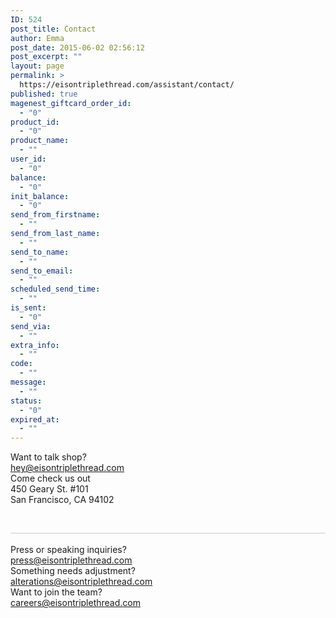 ```yaml
---
ID: 524
post_title: Contact
author: Emma
post_date: 2015-06-02 02:56:12
post_excerpt: ""
layout: page
permalink: >
  https://eisontriplethread.com/assistant/contact/
published: true
magenest_giftcard_order_id:
  - "0"
product_id:
  - "0"
product_name:
  - ""
user_id:
  - "0"
balance:
  - "0"
init_balance:
  - "0"
send_from_firstname:
  - ""
send_from_last_name:
  - ""
send_to_name:
  - ""
send_to_email:
  - ""
scheduled_send_time:
  - ""
is_sent:
  - "0"
send_via:
  - ""
extra_info:
  - ""
code:
  - ""
message:
  - ""
status:
  - "0"
expired_at:
  - ""
---
```

<div class="grid-container">
<div class="grid-100">
<div class="contact_title">Want to talk shop?</div>
<div class="contact_email contact_email_lg"><a href="mailto:hey@eisontriplethread.com">hey@eisontriplethread.com</a></div>
</div>
</div>
<div class="contact_email contact_email_lg"></div>
<div class="contact_email contact_email_lg">Come check us out</div>
<div class="contact_email contact_email_lg">450 Geary St. #101</div>
<div class="contact_email contact_email_lg">San Francisco, CA 94102</div>
<div class="grid-container">

&nbsp;
<div class="grid-100" style="border-bottom: 1px solid #ccc;"></div>
<div class="clear"></div>
&nbsp;
<div class="grid-33">
<div class="contact_title">Press or speaking inquiries?</div>
<div class="contact_email"><a href="mailto:press@eisontriplethread.com">press@eisontriplethread.com</a></div>
</div>
<div class="grid-33">
<div class="contact_title">Something needs adjustment?</div>
<div class="contact_email"><a href="mailto:alterations@eisontriplethread.com">alterations@eisontriplethread.com</a></div>
</div>
<div class="grid-33">
<div class="contact_title">Want to join the team?</div>
<div class="contact_email"><a href="mailto:careers@eisontriplethread.com">careers@eisontriplethread.com</a></div>
</div>
</div>